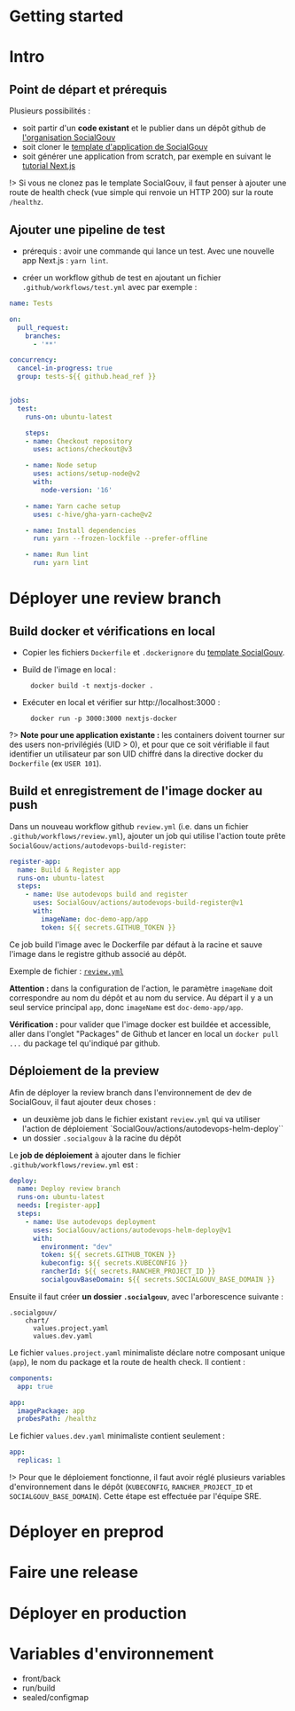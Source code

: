 # Getting started

# Intro

## Point de départ et prérequis 

Plusieurs possibilités :
- soit partir d'un **code existant** et le publier dans un dépôt github de [l'organisation SocialGouv](https://github.com/socialgouv)
- soit cloner le [template d'application de SocialGouv](https://github.com/socialgouv/template)
- soit générer une application from scratch, par exemple en suivant le [tutorial Next.js](https://nextjs.org/docs/getting-started)

!> Si vous ne clonez pas le template SocialGouv, il faut penser à ajouter une route de health check (vue simple qui renvoie un HTTP 200) sur la route `/healthz`.

## Ajouter une pipeline de test

- prérequis : avoir une commande qui lance un test. Avec une nouvelle app Next.js : `yarn lint`.
        
- créer un workflow github de test en ajoutant un fichier `.github/workflows/test.yml` avec par exemple :


```yaml
name: Tests

on:
  pull_request:
    branches:
      - '**'

concurrency:
  cancel-in-progress: true
  group: tests-${{ github.head_ref }}


jobs:
  test:
    runs-on: ubuntu-latest

    steps:
    - name: Checkout repository
      uses: actions/checkout@v3

    - name: Node setup
      uses: actions/setup-node@v2
      with:
        node-version: '16'

    - name: Yarn cache setup
      uses: c-hive/gha-yarn-cache@v2

    - name: Install dependencies
      run: yarn --frozen-lockfile --prefer-offline

    - name: Run lint
      run: yarn lint
```


# Déployer une review branch

## Build docker et vérifications en local

- Copier les fichiers `Dockerfile` et `.dockerignore` du [template SocialGouv](https://github.com/socialgouv/template).
- Build de l'image en local : 
 
        docker build -t nextjs-docker .

- Exécuter en local et vérifier sur http://localhost:3000 :

        docker run -p 3000:3000 nextjs-docker

?> **Note pour une application existante :** les containers doivent tourner sur des users non-privilégiés (UID > 0), et pour que ce soit vérifiable il faut identifier
un utilisateur par son UID chiffré dans la directive docker du `Dockerfile` (ex `USER 101`).

## Build et enregistrement de l'image docker au push

Dans un nouveau workflow github `review.yml` (i.e. dans un fichier `.github/workflows/review.yml`), ajouter un job qui utilise l'action toute prête `SocialGouv/actions/autodevops-build-register`:

```yaml
register-app:
  name: Build & Register app
  runs-on: ubuntu-latest
  steps:
    - name: Use autodevops build and register
      uses: SocialGouv/actions/autodevops-build-register@v1
      with:
        imageName: doc-demo-app/app
        token: ${{ secrets.GITHUB_TOKEN }}
```

Ce job build l'image avec le Dockerfile par défaut à la racine et sauve l'image dans le registre github associé au dépôt.

Exemple de fichier : [`review.yml`](https://github.com/SocialGouv/doc-demo-app/blob/master/.github/workflows/review.yml)


**Attention :** dans la configuration de l'action, le paramètre
`imageName` doit correspondre au nom du dépôt et au nom du service. Au départ il y a un seul service principal `app`, donc `imageName` est `doc-demo-app/app`.


**Vérification :** pour valider que l'image docker est buildée et accessible, aller dans l'onglet "Packages" de Github et lancer en local un `docker pull ...` du package tel qu'indiqué par github.


## Déploiement de la preview

Afin de déployer la review branch dans l'environnement de dev de SocialGouv, il faut ajouter deux choses : 

- un deuxième job dans le fichier existant `review.yml` qui va utiliser l'action de déploiement `SocialGouv/actions/autodevops-helm-deploy``
- un dossier `.socialgouv` à la racine du dépôt 

Le **job de déploiement** à ajouter dans le fichier `.github/workflows/review.yml`  est :

```yaml
deploy:
  name: Deploy review branch
  runs-on: ubuntu-latest
  needs: [register-app]
  steps:
    - name: Use autodevops deployment
      uses: SocialGouv/actions/autodevops-helm-deploy@v1
      with:
        environment: "dev"
        token: ${{ secrets.GITHUB_TOKEN }}
        kubeconfig: ${{ secrets.KUBECONFIG }}
        rancherId: ${{ secrets.RANCHER_PROJECT_ID }}
        socialgouvBaseDomain: ${{ secrets.SOCIALGOUV_BASE_DOMAIN }}
```

Ensuite il faut créer **un dossier `.socialgouv`**, avec l'arborescence suivante :

    .socialgouv/
        chart/
          values.project.yaml
          values.dev.yaml

Le fichier `values.project.yaml` minimaliste déclare notre composant unique (`app`), le nom du
package et la route de health check. Il contient :


```yaml
components:
  app: true

app:
  imagePackage: app
  probesPath: /healthz
```

Le fichier `values.dev.yaml` minimaliste contient seulement :

```yaml
app:
  replicas: 1
```


!> Pour que le déploiement fonctionne, il faut avoir réglé plusieurs variables d'environnement dans le dépôt (`KUBECONFIG`, `RANCHER_PROJECT_ID` et `SOCIALGOUV_BASE_DOMAIN`). Cette étape est effectuée par l'équipe SRE.



# Déployer en preprod

# Faire une release

# Déployer en production


# Variables d'environnement

- front/back
- run/build
- sealed/configmap
